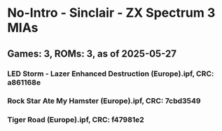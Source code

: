 # No-Intro - Sinclair - ZX Spectrum 3 MIAs
## Games: 3, ROMs: 3, as of 2025-05-27

### LED Storm - Lazer Enhanced Destruction (Europe).ipf, CRC: a861168e
### Rock Star Ate My Hamster (Europe).ipf, CRC: 7cbd3549
### Tiger Road (Europe).ipf, CRC: f47981e2
